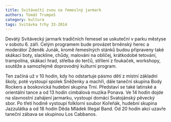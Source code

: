 ```yaml
---
title: Svitávečtí zvou na řemeslný jarmark
authors: Tomáš Trumpeš
category: kultura
tags: Svitávka trhy 33-2014 
---
```


Devátý Svitávecký jarmark tradičních řemesel se uskuteční v parku městyse v sobotu 6. září. Celým programem bude provázet brněnský herec a moderátor Zdeněk Junák, kromě řemeslných stánků budou připraveny také skákací boty, slackline, chůdy, malování na obličej, krátkodobé tetování, trampolína, skákací hrad, střelba do terčů, střílení z foukaček, workshopy, soutěže a samozřejmě doprovodný kulturní program.

Ten začíná už v 10 hodin, kdy ho odstartuje pásmo dětí z místní základní školy, poté vystoupí spolek Sněženky a machři, dále taneční skupina Body Rockers a boskovická hudební skupina Trní. 
Představí se také latinské a orientální tance a od 13 hodin cimbálová muzika Ponava. Ve 14 hodin dojde na slavnostní zahájení jarmarku, vystoupí domácí Svatojánský pěvecký sbor. Po třetí hodině vystoupí folklorní soubor Kořeňák, hudební skupina Jazzulátka a od 18 hodin Děda Mládek Illegal Band. Od 20 hodin akci uzavře taneční zábava se skupinou Los Cabbanos.